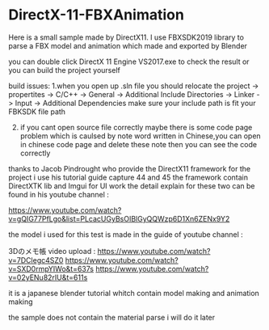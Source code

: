 # DirectX-11-FBXAnimation

Here is a small sample made by DirectX11.
I use FBXSDK2019 library to parse a FBX model and animation which made and exported by Blender

you can double click DirectX 11 Engine VS2017.exe to check the result 
or you can build the project yourself 

build issues:
1.when you open up .sln file you should relocate the 
    project -> propertites -> C/C++ -> General -> Additional Include Directories
                           -> Linker -> Input -> Additional Dependencies 
  make sure your include path is fit your FBKSDK file path
  
2. if you cant open source file correctly maybe there is some code page problem
which is caulsed by note word written in Chinese,you can open in chinese code page 
and delete these note then you can see the code correctly

thanks to Jacob Pindrought who provide the DirectX11 framework for the project
i use his tutorial guide capture 44 and 45
the framework contain DirectXTK lib and Imgui for UI work 
the detail explain for these two can be found in his youtube channel : 
  
  https://www.youtube.com/watch?v=gQIG77PfLgo&list=PLcacUGyBsOIBlGyQQWzp6D1Xn6ZENx9Y2

the model i used for this test is made in the guide of youtube channel : 
  
  3Dのメモ帳 video upload : https://www.youtube.com/watch?v=7DClegc4SZ0
                           https://www.youtube.com/watch?v=SXD0rmpYIWo&t=637s
                           https://www.youtube.com/watch?v=02yENu82rIU&t=611s

it is a japanese blender tutorial whitch contain model making and animation making
 
the sample does not contain the material parse i will do it later
